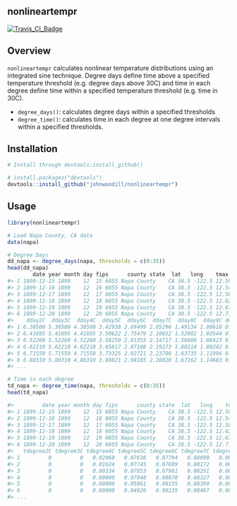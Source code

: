 ## nonlineartempr

[![Travis_CI_Badge](https://travis-ci.org/johnwoodill/nonlineartempr.svg?branch=master)](https://travis-ci.org/johnwoodill/nonlineartempr#)



Overview
--------
`nonlineartempr` calculates nonlinear temperature distributions using an integrated sine technique. Degree days define time above a specified temperature threshold (e.g. degree days above 30C) and time in each degree define time within a specified temperature threshold (e.g. time in 30C).

-   `degree_days()`: calculates degree days within a specified thresholds
-   `degree_time()`: calculates time in each degree at one degree intervals within a specified thresholds.

Installation
------------

``` r
# Install through devtools:install_github()

# install.packages("devtools")
devtools::install_github("johnwoodill/nonlineartempr")
```

Usage
-----

``` r
library(nonlineartempr)

# Load Napa County, CA data
data(napa)

# Degree Days
dd_napa <- degree_days(napa, thresholds = c(0:35))
head(dd_napa)
        date year month day fips      county state  lat   long    tmax   tmin    tavg  dday0C  dday1C
#> 1 1899-12-15 1899    12  15 6055 Napa County    CA 38.5 -122.5 12.5000 4.1100 8.30500 8.30500 7.30500
#> 2 1899-12-16 1899    12  16 6055 Napa County    CA 38.5 -122.5 12.5445 4.2894 8.41695 8.41695 7.41695
#> 3 1899-12-17 1899    12  17 6055 Napa County    CA 38.5 -122.5 12.5878 4.4574 8.52260 8.52260 7.52260
#> 4 1899-12-18 1899    12  18 6055 Napa County    CA 38.5 -122.5 12.6298 4.6144 8.62210 8.62210 7.62210
#> 5 1899-12-19 1899    12  19 6055 Napa County    CA 38.5 -122.5 12.6706 4.7604 8.71550 8.71550 7.71550
#> 6 1899-12-20 1899    12  20 6055 Napa County    CA 38.5 -122.5 12.7103 4.8959 8.80310 8.80310 7.80310
#>    dday2C  dday3C  dday4C  dday5C  dday6C  dday7C  dday8C  dday9C dday10C dday11C dday12C dday13C
#> 1 6.30500 5.30500 4.30500 3.42938 2.69499 2.05296 1.49134 1.00618 0.59837 0.27430 0.05212       0
#> 2 6.41695 5.41695 4.41695 3.50622 2.75479 2.10052 1.52902 1.03544 0.62019 0.28919 0.05975       0
#> 3 6.52260 5.52260 4.52260 3.58250 2.81355 2.14717 1.56600 1.06423 0.64173 0.30402 0.06757       0
#> 4 6.62210 5.62210 4.62210 3.65817 2.87108 2.19273 1.60214 1.09242 0.66291 0.31871 0.07553       0
#> 5 6.71550 5.71550 4.71550 3.73325 2.92721 2.23709 1.63735 1.11996 0.68369 0.33324 0.08359       0
#> 6 6.80310 5.80310 4.80310 3.80821 2.98185 2.28020 1.67162 1.14683 0.70407 0.34760 0.09174       0
#> ...

# Time in each degree
td_napa <- degree_time(napa, thresholds = c(0:35))
head(td_napa)

#>         date year month day fips      county state  lat   long    tmax   tmin tdegree0C tdegree1C
#> 1 1899-12-15 1899    12  15 6055 Napa County    CA 38.5 -122.5 12.5000 4.1100         0         0
#> 2 1899-12-16 1899    12  16 6055 Napa County    CA 38.5 -122.5 12.5445 4.2894         0         0
#> 3 1899-12-17 1899    12  17 6055 Napa County    CA 38.5 -122.5 12.5878 4.4574         0         0
#> 4 1899-12-18 1899    12  18 6055 Napa County    CA 38.5 -122.5 12.6298 4.6144         0         0
#> 5 1899-12-19 1899    12  19 6055 Napa County    CA 38.5 -122.5 12.6706 4.7604         0         0
#> 6 1899-12-20 1899    12  20 6055 Napa County    CA 38.5 -122.5 12.7103 4.8959         0         0
#>   tdegree2C tdegree3C tdegree4C tdegree5C tdegree6C tdegree7C tdegree8C tdegree9C tdegree10C tdegree11C
#> 1         0         0   0.02960   0.07636   0.07794   0.08090   0.08576   0.09359    0.10704    0.13481
#> 2         0         0   0.01624   0.07745   0.07889   0.08172   0.08645   0.09412    0.10727    0.13413
#> 3         0         0   0.00334   0.07853   0.07981   0.08251   0.08711   0.09462    0.10749    0.13350
#> 4         0         0   0.00000   0.07048   0.08070   0.08327   0.08774   0.09509    0.10769    0.13292
#> 5         0         0   0.00000   0.05961   0.08155   0.08399   0.08833   0.09553    0.10786    0.13237
#> 6         0         0   0.00000   0.04926   0.08235   0.08467   0.08888   0.09593    0.10801    0.13183
#> ...

```
